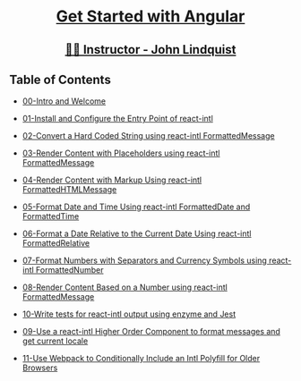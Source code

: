 <h1><p align="center"><a href="https://egghead.io/courses/get-started-with-angular">Get Started with Angular</a></p></h1>

<h2><p align="center"><a href="https://egghead.io/instructors/john-lindquist"> 👨‍🏫 Instructor - John Lindquist</a></p></h2>

## Table of Contents

- [00-Intro and Welcome](00-intro-and-welcome.md)

- [01-Install and Configure the Entry Point of react-intl](01-install-and-configure-the-entry-point-of-react-intl.md)

- [02-Convert a Hard Coded String using react-intl FormattedMessage](02-convert-a-hard-coded-string-using-react-intl-formatted-message.md)

- [03-Render Content with Placeholders using react-intl FormattedMessage](03-render-content-with-placeholders-using-react-intl-formatted-message.md)

- [04-Render Content with Markup Using react-intl FormattedHTMLMessage](04-render-content-with-markup-using-react-intl-formatted-html-message.md)

- [05-Format Date and Time Using react-intl FormattedDate and FormattedTime](05-format-date-and-time-using-react-intl-formatted-date-and-formatted-time.md)

- [06-Format a Date Relative to the Current Date Using react-intl FormattedRelative](06-format-a-date-relative-to-the-current-date-using-react-intl-formatted-relative.md)

- [07-Format Numbers with Separators and Currency Symbols using react-intl FormattedNumber](07-format-numbers-with-separators-and-currency-symbols-using-react-intl-formatted-number.md)

- [08-Render Content Based on a Number using react-intl FormattedMessage](08-render-content-based-on-a-number-using-react-intl-formatted-message.md)

- [10-Write tests for react-intl output using enzyme and Jest](10-write-tests-for-react-intl-output-using-enzyme-and-jest.md)

- [09-Use a react-intl Higher Order Component to format messages and get current locale](09-use-a-react-intl-higher-order-component-to-format-messages-and-get-current-locale.md)

- [11-Use Webpack to Conditionally Include an Intl Polyfill for Older Browsers](11-use-webpack-to-conditionally-include-an-intl-polyfill-for-older-browsers.md)

